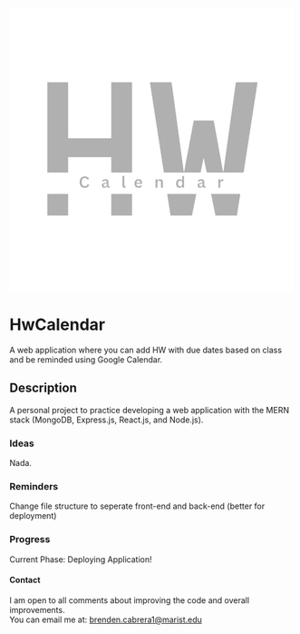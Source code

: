 ![HwCalendar Logo](https://github.com/B-cabrera/hwcalendar-mern/blob/main/src/assets/HwCalendarLogo.png?raw=true)

# HwCalendar
A web application where you can add HW with due dates based on class and be reminded using Google Calendar.

## Description
A personal project to practice developing a web application with the MERN stack (MongoDB, Express.js, React.js, and Node.js).

### Ideas
Nada.

### Reminders
Change file structure to seperate front-end and back-end (better for deployment)

### Progress
Current Phase: Deploying Application!  

#### Contact
I am open to all comments about improving the code and overall improvements.  
You can email me at: brenden.cabrera1@marist.edu
